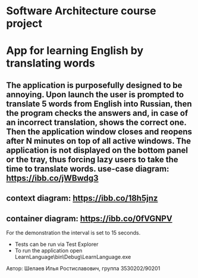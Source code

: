 Software Architecture course project
======================================
# App for learning English by translating words
The application is purposefully designed to be annoying. Upon launch the user is prompted to translate 5 words from English into Russian, then the program checks the answers and, in case of an incorrect translation, shows the correct one. Then the application window closes and reopens after N minutes on top of all active windows. The application is not displayed on the bottom panel or the tray, thus forcing lazy users to take the time to translate words.
use-case diagram: https://ibb.co/jWBwdg3
---------------------------------------
context diagram: https://ibb.co/18h5jnz
---------------------------------------
container diagram: https://ibb.co/0fVGNPV
---------------------------------------

For the demonstration the interval is set to 15 seconds.
- Tests can be run via Test Explorer
- To run the application open LearnLanguage\bin\Debug\LearnLanguage.exe

Автор: Шелаев Илья Ростиславович, группа 3530202/90201
